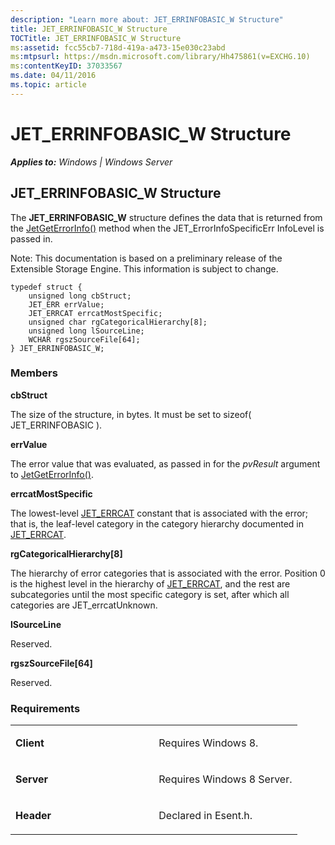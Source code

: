 ```yaml
---
description: "Learn more about: JET_ERRINFOBASIC_W Structure"
title: JET_ERRINFOBASIC_W Structure
TOCTitle: JET_ERRINFOBASIC_W Structure
ms:assetid: fcc55cb7-718d-419a-a473-15e030c23abd
ms:mtpsurl: https://msdn.microsoft.com/library/Hh475861(v=EXCHG.10)
ms:contentKeyID: 37033567
ms.date: 04/11/2016
ms.topic: article
---
```


# JET_ERRINFOBASIC_W Structure


_**Applies to:** Windows | Windows Server_

## JET_ERRINFOBASIC_W Structure

The **JET_ERRINFOBASIC_W** structure defines the data that is returned from the [JetGetErrorInfo()](./jetgeterrorinfow-function.md) method when the JET_ErrorInfoSpecificErr InfoLevel is passed in.

Note: This documentation is based on a preliminary release of the Extensible Storage Engine. This information is subject to change.

    typedef struct { 
        unsigned long cbStruct; 
        JET_ERR errValue; 
        JET_ERRCAT errcatMostSpecific; 
        unsigned char rgCategoricalHierarchy[8]; 
        unsigned long lSourceLine; 
        WCHAR rgszSourceFile[64]; 
    } JET_ERRINFOBASIC_W;

### Members

**cbStruct**

The size of the structure, in bytes. It must be set to sizeof( JET_ERRINFOBASIC ).

**errValue**

The error value that was evaluated, as passed in for the *pvResult* argument to [JetGetErrorInfo()](./jetgeterrorinfow-function.md).

**errcatMostSpecific**

The lowest-level [JET_ERRCAT](./jet-errcat.md) constant that is associated with the error; that is, the leaf-level category in the category hierarchy documented in [JET_ERRCAT](./jet-errcat.md).

**rgCategoricalHierarchy\[8\]**

The hierarchy of error categories that is associated with the error. Position 0 is the highest level in the hierarchy of [JET_ERRCAT](./jet-errcat.md), and the rest are subcategories until the most specific category is set, after which all categories are JET_errcatUnknown.

**lSourceLine**

Reserved.

**rgszSourceFile\[64\]**

Reserved.

### Requirements

<table>
<colgroup>
<col style="width: 50%" />
<col style="width: 50%" />
</colgroup>
<tbody>
<tr class="odd">
<td><p><strong>Client</strong></p></td>
<td><p>Requires Windows 8.</p></td>
</tr>
<tr class="even">
<td><p><strong>Server</strong></p></td>
<td><p>Requires Windows 8 Server.</p></td>
</tr>
<tr class="odd">
<td><p><strong>Header</strong></p></td>
<td><p>Declared in Esent.h.</p></td>
</tr>
</tbody>
</table>
